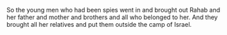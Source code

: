 So the young men who had been spies went in and brought out Rahab and her father and mother and brothers and all who belonged to her. And they brought all her relatives and put them outside the camp of Israel.
